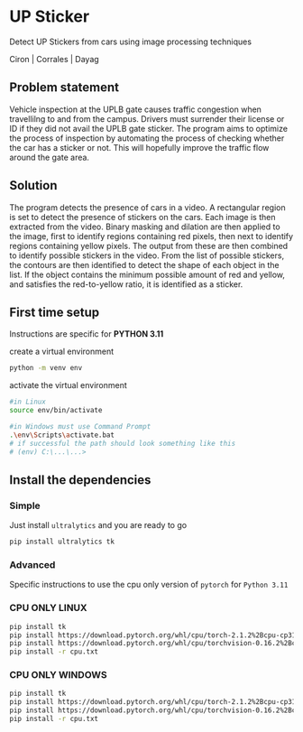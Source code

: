 # UP Sticker

Detect UP Stickers from cars using image processing techniques

Ciron | Corrales | Dayag

## Problem statement
Vehicle inspection at the UPLB gate causes traffic congestion when travellilng to and from the campus. Drivers must surrender their license or ID if they did not avail the UPLB gate sticker. The program aims to optimize the process of inspection by automating the process of checking whether the car has a sticker or not. This will hopefully improve the traffic flow around the gate area.

## Solution
The program detects the presence of cars in a video. A rectangular region is set to detect the presence of stickers on the cars. Each image is then extracted from the video. Binary masking and dilation are then applied to the image, first to identify regions containing red pixels, then next to identify regions containing yellow pixels. The output from these are then combined to identify possible stickers in the video. From the list of possible stickers, the contours are then identified to detect the shape of each object in the list. If the object contains the minimum possible amount of red and yellow, and satisfies the red-to-yellow ratio, it is identified as a sticker.

## First time setup

Instructions are specific for **PYTHON 3.11**

create a virtual environment

```sh
python -m venv env
```

activate the virtual environment

```sh
#in Linux
source env/bin/activate

#in Windows must use Command Prompt
.\env\Scripts\activate.bat
# if successful the path should look something like this
# (env) C:\...\...>
```

## Install the dependencies

### Simple

Just install `ultralytics` and you are ready to go

```sh
pip install ultralytics tk
```
### Advanced

Specific instructions to use the cpu only version of `pytorch` for `Python 3.11`

<!-- https://download.pytorch.org/whl/torch/
https://download.pytorch.org/whl/torchvision/ -->

### CPU ONLY LINUX
```sh
pip install tk
pip install https://download.pytorch.org/whl/cpu/torch-2.1.2%2Bcpu-cp311-cp311-linux_x86_64.whl
pip install https://download.pytorch.org/whl/cpu/torchvision-0.16.2%2Bcpu-cp311-cp311-linux_x86_64.whl
pip install -r cpu.txt
```

### CPU ONLY WINDOWS
```sh
pip install tk
pip install https://download.pytorch.org/whl/cpu/torch-2.1.2%2Bcpu-cp311-cp311-win_amd64.whl
pip install https://download.pytorch.org/whl/cpu/torchvision-0.16.2%2Bcpu-cp311-cp311-win_amd64.whl
pip install -r cpu.txt
```
